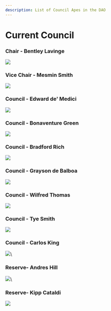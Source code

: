 ```yaml
---
description: List of Council Apes in the DAO
---
```


# Current Council

### Chair - Bentley Lavinge

![](<../../../.gitbook/assets/image (10).png>)



### Vice Chair - Mesmin Smith

![](<../../../.gitbook/assets/image (11).png>)



### Council - Edward de' Medici

![](<../../../.gitbook/assets/image (4) (1).png>)



### Council - Bonaventure Green

![](<../../../.gitbook/assets/image (13) (1).png>)



### Council - Bradford Rich

![](../../../.gitbook/assets/image.png)



### Council - Grayson de Balboa

![](<../../../.gitbook/assets/image (1).png>)



### Council - Wilfred Thomas

![](<../../../.gitbook/assets/image (7).png>)



### Council - Tye Smith

![](https://cdn.discordapp.com/attachments/1129919124496207962/1129919222563221674/tyesmith.jpg)



### Council - Carlos King

![](<../../../.gitbook/assets/image (5).png>)\


### Reserve- Andres Hill

![](<../../../.gitbook/assets/image (15).png>)\


### Reserve- Kipp Cataldi

![](<../../../.gitbook/assets/image (14) (1).png>)
